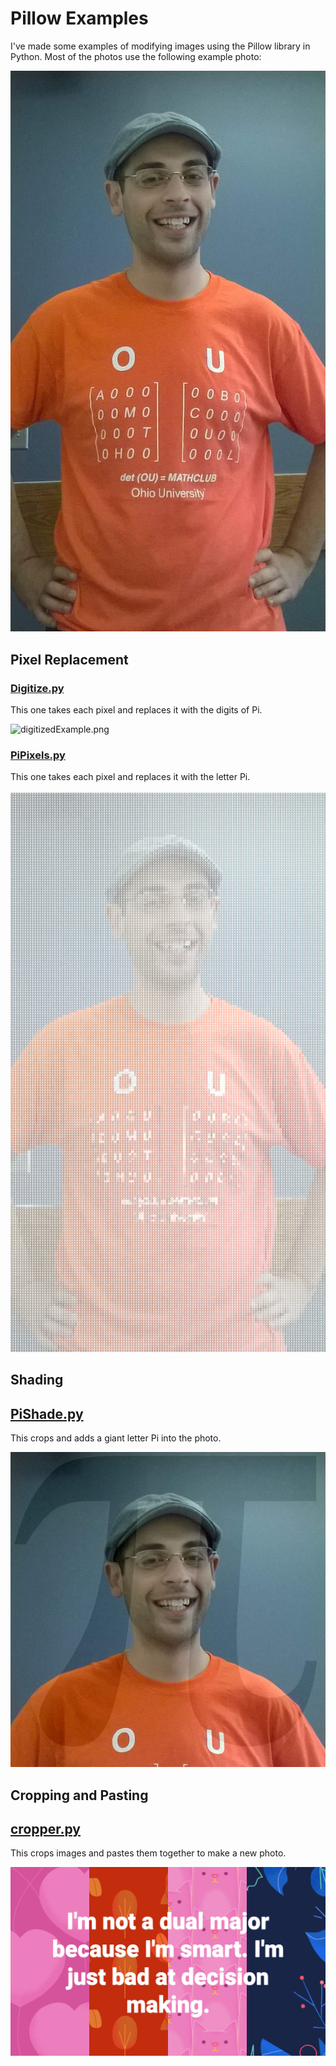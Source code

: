 # Pillow Examples

I've made some examples of modifying images using the Pillow library in Python. Most of the photos use the following example photo:

![example.jpg](https://github.com/abdalah/UsingPillow/raw/master/example.jpg "example.jpg")

## Pixel Replacement

### [Digitize.py](../master/Digitize.py)
 
This one takes each pixel and replaces it with the digits of Pi.

![digitizedExample.png](https://github.com/abdalah/UsingPillow/raw/master/digitizedExample.png "digitizedExample.png")

### [PiPixels.py](../master/PiPixels.py)

This one takes each pixel and replaces it with the letter Pi.

![piExample.png](https://github.com/abdalah/UsingPillow/raw/master/piExample.png "piExample.png")

## Shading
## [PiShade.py](../master/PiShade.py)

This crops and adds a giant letter Pi into the photo.

![shaderExample.png](https://github.com/abdalah/UsingPillow/raw/master/shaderExample.png "shaderExample.png")

## Cropping and Pasting
## [cropper.py](../master/cropper.py)

This crops images and pastes them together to make a new photo.

![final.png](https://github.com/abdalah/UsingPillow/raw/master/final.png "final.png")
